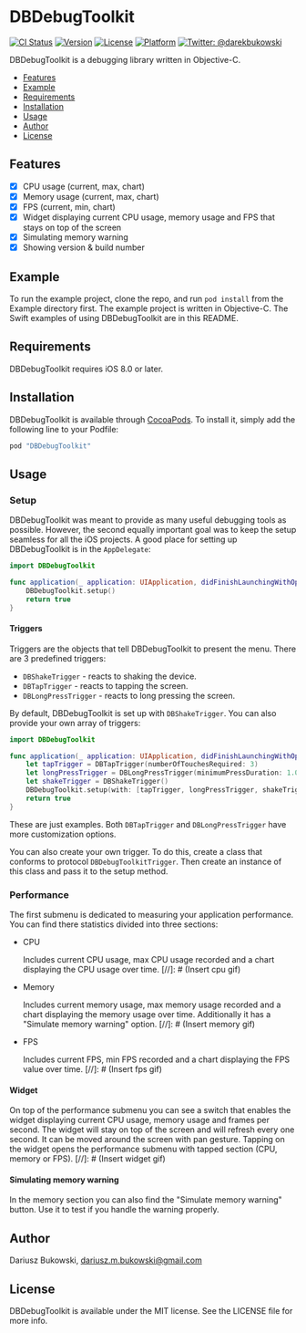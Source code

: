 # DBDebugToolkit

[![CI Status](http://img.shields.io/travis/dbukowski/DBDebugToolkit.svg?style=flat)](https://travis-ci.org/dbukowski/DBDebugToolkit)
[![Version](https://img.shields.io/cocoapods/v/DBDebugToolkit.svg?style=flat)](http://cocoapods.org/pods/DBDebugToolkit)
[![License](https://img.shields.io/cocoapods/l/DBDebugToolkit.svg?style=flat)](http://cocoapods.org/pods/DBDebugToolkit)
[![Platform](https://img.shields.io/cocoapods/p/DBDebugToolkit.svg?style=flat)](http://cocoapods.org/pods/DBDebugToolkit)
[![Twitter: @darekbukowski](https://img.shields.io/badge/contact-@darekbukowski-blue.svg?style=flat)](https://twitter.com/darekbukowski)

DBDebugToolkit is a debugging library written in Objective-C.

- [Features](#features)
- [Example](#example)
- [Requirements](#requirements)
- [Installation](#installation)
- [Usage](#usage)
- [Author](#author)
- [License](#license)

## Features

- [x] CPU usage (current, max, chart)
- [x] Memory usage (current, max, chart)
- [x] FPS (current, min, chart)
- [x] Widget displaying current CPU usage, memory usage and FPS that stays on top of the screen
- [x] Simulating memory warning
- [x] Showing version & build number

## Example

To run the example project, clone the repo, and run `pod install` from the Example directory first. The example project is written in Objective-C. The Swift examples of using DBDebugToolkit are in this README.

## Requirements

DBDebugToolkit requires iOS 8.0 or later.

## Installation

DBDebugToolkit is available through [CocoaPods](http://cocoapods.org). To install
it, simply add the following line to your Podfile:

```ruby
pod "DBDebugToolkit"
```

## Usage

### Setup

DBDebugToolkit was meant to provide as many useful debugging tools as possible. However, the second equally important goal was to keep the setup seamless for all the iOS projects. A good place for setting up DBDebugToolkit is in the `AppDelegate`:

```swift
import DBDebugToolkit

func application(_ application: UIApplication, didFinishLaunchingWithOptions launchOptions: [UIApplicationLaunchOptionsKey: Any]?) -> Bool {
    DBDebugToolkit.setup()
    return true
}
```

#### Triggers

Triggers are the objects that tell DBDebugToolkit to present the menu. There are 3 predefined triggers:
- `DBShakeTrigger` - reacts to shaking the device.
- `DBTapTrigger` - reacts to tapping the screen.
- `DBLongPressTrigger` - reacts to long pressing the screen.

By default, DBDebugToolkit is set up with `DBShakeTrigger`. You can also provide your own array of triggers:

```swift
import DBDebugToolkit

func application(_ application: UIApplication, didFinishLaunchingWithOptions launchOptions: [UIApplicationLaunchOptionsKey: Any]?) -> Bool {
    let tapTrigger = DBTapTrigger(numberOfTouchesRequired: 3)
    let longPressTrigger = DBLongPressTrigger(minimumPressDuration: 1.0)
    let shakeTrigger = DBShakeTrigger()
    DBDebugToolkit.setup(with: [tapTrigger, longPressTrigger, shakeTrigger])
    return true
}
```

These are just examples. Both `DBTapTrigger` and `DBLongPressTrigger` have more customization options.

You can also create your own trigger. To do this, create a class that conforms to protocol `DBDebugToolkitTrigger`. Then create an instance of this class and pass it to the setup method.

### Performance

The first submenu is dedicated to measuring your application performance. You can find there statistics divided into three sections:

* CPU

   Includes current CPU usage, max CPU usage recorded and a chart displaying the CPU usage over time.
   [//]: # (Insert cpu gif)
* Memory

   Includes current memory usage, max memory usage recorded and a chart displaying the memory usage over time. Additionally it has a "Simulate memory warning" option.
   [//]: # (Insert memory gif)
* FPS

   Includes current FPS, min FPS recorded and a chart displaying the FPS value over time.
   [//]: # (Insert fps gif)

#### Widget

On top of the performance submenu you can see a switch that enables the widget displaying current CPU usage, memory usage and frames per second. The widget will stay on top of the screen and will refresh every one second. It can be moved around the screen with pan gesture.
Tapping on the widget opens the performance submenu with tapped section (CPU, memory or FPS).
[//]: # (Insert widget gif)

#### Simulating memory warning

In the memory section you can also find the "Simulate memory warning" button. Use it to test if you handle the warning properly.

## Author

Dariusz Bukowski, dariusz.m.bukowski@gmail.com

## License

DBDebugToolkit is available under the MIT license. See the LICENSE file for more info.
